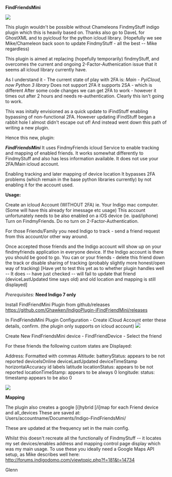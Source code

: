 **FindFriendsMini**

![](https://i0.wp.com/jimmymacsupport.com/wp-content/uploads/2014/12/Find-Friends-e1489951135224.png?w=512)

This plugin wouldn't be possible without Chameleons FindmyStuff indigo plugin which this is heavily based on. Thanks also go to DaveL for GhostXML and to pyicloud for the python icloud library. (Hopefully we see Mike/Chameleon back soon to update FindmyStuff - all the best -- Mike regardless)

This plugin is aimed at replacing (hopefully temporarily) findmyStuff, and overcomes the current and ongoing 2-Factor-Authenication issue that it seems all icloud library currently have.

As I understand it - The current state of play with 2FA is: 
*Main - PyiCloud, now Python 3 library*
Does not support 2FA it supports 2SA - which is different
 After some code changes we can get 2FA to work - however it times out after 2 hours and needs re-authentication. Clearly this isn't going to work.


This was initally envisioned as a quick update to iFindStuff enabling bypassing of non-functional 2FA. However updating iFindStuff began a rabbit hole I almost didn't escape out of!  And instead went down this path of writing a new plugin.

Hence this new, plugin: 

***FindFriendsMini***
It uses FindmyFriends icloud Service to enable tracking and mapping of enabled friends. It works somewhat differently to FindmyStuff and also has less information available. It does not use your 2FA/Main icloud account.

Enabling tracking and later mapping of device location It bypasses 2FA problems (which remain in the base python libraries currently) by not enabling it for the account used.

**Usage:**

Create an icloud Account (WITHOUT 2FA) ie. Your Indigo mac computer. (Some will have this already for imessage etc usage)
This account unfortunately needs to be also enabled on a iOS device (ie. ipad/iphone) Turn on FindmyFriends. Do no turn on 2-Factor-Authentication.

For those Friends/Family you need Indigo to track - send a friend request from this account/or other way around.

Once accepted those friends and the Indigo account will show up on your findmyfriends application in everyone device. If the Indigo account is there you should be good to go.
You can or your friends - delete this friend down the track or disable sharing of tracking  (probably slightly more honest/open way of tracking)
[Have yet to test this yet as to whether plugin handles well  -- It does -- have just checked -- will fail to update that friend (deviceLastUpdated time says old) and old location and mapping is still displayed]

*Prerequisites:*
**Need Indigo 7 only**

Install FindFriendMini Plugin from github/releases
https://github.com/Ghawken/IndigoPlugin-iFindFriendMini/releases

In FindFriendsMini Plugin Configuration - Create iCloud Account enter these details, confirm. (the plugin only supports on icloud account)
![](https://s17.postimg.org/s4ykmj34v/Plugin_Config.png)

Create New FindFriendsMini device - FindFriendDevice - Select the friend

For these friends the following custom states are Displayed: 

Address: Formatted with commas Altitude: 
batteryStatus: appears to be not reported
 deviceIsOnline 
deviceLastUpdated 
deviceTimeStamp 
horizontalAccuracy 
id 
labels 
latitude 
locationStatus: appears to be not reported 
locationTimeStamp: appears to be always 0 
longitude: 
status: 
timestamp appears to be also 0


![](https://s17.postimg.org/qd5lrmrhr/device_States.png)


**Mapping**


The plugin also creates a google [i]hybrid [/i]map for each Friend device and all_devices These are saved at: Users/accountname/Documents/Indigo-FindFriendsMini/

These are updated at the frequency set in the main config.


Whilst this doesn't recreate all the functionally of FindmyStuff -- it locates my set devices/enables address and mapping control page display which was my main usage.
To use these you ideally need a Google Maps API setup, as Mike describes well here:
http://forums.indigodomo.com/viewtopic.php?f=181&t=14734



Glenn